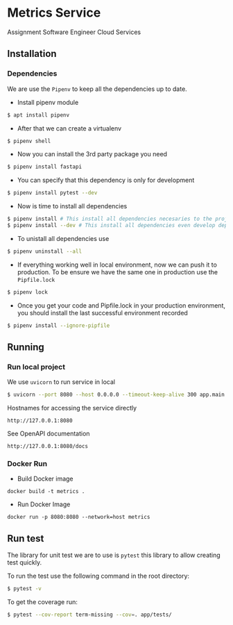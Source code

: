 # Metrics Service

Assignment Software Engineer Cloud Services

## Installation

### Dependencies

We are use the `Pipenv` to keep all the dependencies up to date.

- Install pipenv module

```bash
$ apt install pipenv
```

- After that we can create a virtualenv

```bash
$ pipenv shell
```

- Now you can install the 3rd party package you need

```bash
$ pipenv install fastapi
```

- You can specify that this dependency is only for development

```bash
$ pipenv install pytest --dev
```

- Now is time to install all dependencies

```bash
$ pipenv install # This install all dependencies necesaries to the project work
$ pipenv install --dev # This install all dependencies even develop dependencies
```

- To unistall all dependencies use

```bash
$ pipenv uninstall --all
```

- If everything working well in local environment, now we can push it to production. To be ensure we have the same one in production use the `Pipfile.lock`

```bash
$ pipenv lock
```

- Once you get your code and Pipfile.lock in your production environment, you should install the last successful environment recorded

```bash
$ pipenv install --ignore-pipfile
```

## Running

### Run local project

We use `uvicorn` to run service in local

```bash
$ uvicorn --port 8080 --host 0.0.0.0 --timeout-keep-alive 300 app.main:app
```

Hostnames for accessing the service directly

```
http://127.0.0.1:8080
```

See OpenAPI documentation

```
http://127.0.0.1:8080/docs
```

### Docker Run

- Build Docker image

```
docker build -t metrics .
```

- Run Docker Image

```
docker run -p 8080:8080 --network=host metrics
```

## Run test

The library for unit test we are to use is `pytest` this library to allow creating test quickly.

To run the test use the following command in the root directory:

```bash
$ pytest -v
```

To get the coverage run:

```bash
$ pytest --cov-report term-missing --cov=. app/tests/
```
